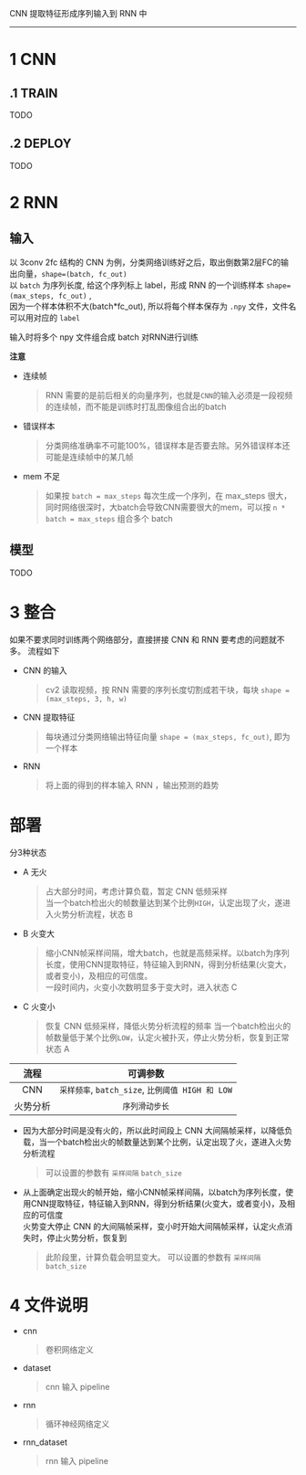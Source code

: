 CNN 提取特征形成序列输入到 RNN 中

---
# 1 CNN

## .1 TRAIN
TODO

## .2 DEPLOY
TODO

# 2 RNN
## 输入
以 3conv 2fc 结构的 CNN 为例，分类网络训练好之后，取出倒数第2层FC的输出向量，`shape=(batch, fc_out)`  
以 `batch` 为序列长度, 给这个序列标上 label，形成 RNN 的一个训练样本 
`shape=(max_steps, fc_out)` ,   
因为一个样本体积不大(batch*fc_out), 所以将每个样本保存为 `.npy` 文件，文件名可以用对应的 `label`

输入时将多个 npy 文件组合成 batch 对RNN进行训练

**注意**
- 连续帧
  >RNN 需要的是前后相关的向量序列，也就是`CNN`的输入必须是一段视频的连续帧，而不能是训练时打乱图像组合出的batch
- 错误样本
  > 分类网络准确率不可能100%，错误样本是否要去除。另外错误样本还可能是连续帧中的某几帧
- mem 不足
  > 如果按 `batch = max_steps` 每次生成一个序列，在 max_steps 很大，同时网络很深时，大batch会导致CNN需要很大的mem，可以按 `n * batch = max_steps` 组合多个 batch




## 模型
TODO

# 3 整合
如果不要求同时训练两个网络部分，直接拼接 CNN 和 RNN 要考虑的问题就不多。
流程如下
- CNN 的输入
  > cv2 读取视频，按 RNN 需要的序列长度切割成若干块，每块 `shape = (max_steps, 3, h, w)`
- CNN 提取特征
  > 每块通过分类网络输出特征向量 `shape = (max_steps, fc_out)`, 即为一个样本
- RNN
  > 将上面的得到的样本输入 RNN ，输出预测的趋势

# 部署
分3种状态
- A 无火
  > 占大部分时间，考虑计算负载，暂定 CNN 低频采样  
  当一个batch检出火的帧数量达到某个比例`HIGH`，认定出现了火，遂进入火势分析流程，状态 B
- B 火变大
  > 缩小CNN帧采样间隔，增大batch，也就是高频采样。以batch为序列长度，使用CNN提取特征，特征输入到RNN，得到分析结果(火变大，或者变小)，及相应的可信度。  
  一段时间内，火变小次数明显多于变大时，进入状态 C
- C 火变小
  > 恢复 CNN 低频采样，降低火势分析流程的频率
  当一个batch检出火的帧数量低于某个比例`LOW`，认定火被扑灭，停止火势分析，恢复到正常状态 A

流程 | 可调参数
:-: | :-:
CNN  | `采样频率`, `batch_size`, `比例阈值 HIGH 和 LOW`
火势分析 | `序列滑动步长`


- 因为大部分时间是没有火的，所以此时间段上 CNN 大间隔帧采样，以降低负载，当一个batch检出火的帧数量达到某个比例，认定出现了火，遂进入火势分析流程
  > 可以设置的参数有 `采样间隔` `batch_size`
- 从上面确定出现火的帧开始，缩小CNN帧采样间隔，以batch为序列长度，使用CNN提取特征，特征输入到RNN，得到分析结果(火变大，或者变小)，及相应的可信度  
  火势变大停止 CNN 的大间隔帧采样，变小时开始大间隔帧采样，认定火点消失时，停止火势分析，恢复到
  > 此阶段里，计算负载会明显变大。 可以设置的参数有 `采样间隔` `batch_size`

# 4 文件说明
- cnn
  > 卷积网络定义
- dataset
  > cnn 输入 pipeline
- rnn
  > 循环神经网络定义
- rnn_dataset
  > rnn 输入 pipeline
